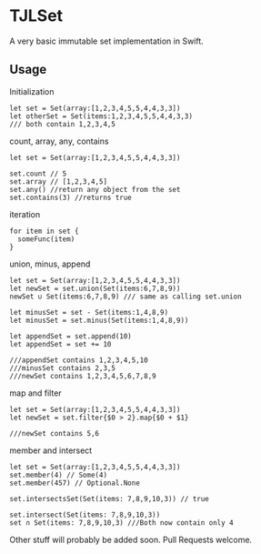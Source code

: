 TJLSet
======
A very basic immutable set implementation in Swift.


Usage
------

Initialization
```
let set = Set(array:[1,2,3,4,5,5,4,4,3,3])
let otherSet = Set(items:1,2,3,4,5,5,4,4,3,3)
/// both contain 1,2,3,4,5
```

count, array, any, contains
```
let set = Set(array:[1,2,3,4,5,5,4,4,3,3])

set.count // 5
set.array // [1,2,3,4,5]
set.any() //return any object from the set
set.contains(3) //returns true
```

iteration
```
for item in set {
  someFunc(item)
}
```
union, minus, append

```
let set = Set(array:[1,2,3,4,5,5,4,4,3,3])
let newSet = set.union(Set(items:6,7,8,9))
newSet ∪ Set(items:6,7,8,9) /// same as calling set.union

let minusSet = set - Set(items:1,4,8,9)
let minusSet = set.minus(Set(items:1,4,8,9))

let appendSet = set.append(10)
let appendSet = set += 10

///appendSet contains 1,2,3,4,5,10
///minusSet contains 2,3,5
///newSet contains 1,2,3,4,5,6,7,8,9
```
map and filter
```
let set = Set(array:[1,2,3,4,5,5,4,4,3,3])
let newSet = set.filter{$0 > 2}.map{$0 + $1}

///newSet contains 5,6

```

member and intersect
```
let set = Set(array:[1,2,3,4,5,5,4,4,3,3])
set.member(4) // Some(4)
set.member(457) // Optional.None

set.intersectsSet(Set(items: 7,8,9,10,3)) // true

set.intersect(Set(items: 7,8,9,10,3))
set ∩ Set(items: 7,8,9,10,3) ///Both now contain only 4

```
Other stuff will probably be added soon. Pull Requests welcome.

